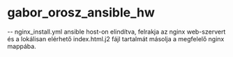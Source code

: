 # gabor_orosz_ansible_hw

-- nginx_install.yml
ansible host-on elindítva, felrakja az nginx web-szervert és a lokálisan elérhető index.html.j2 fájl tartalmát másolja a megfelelő nginx mappába.
